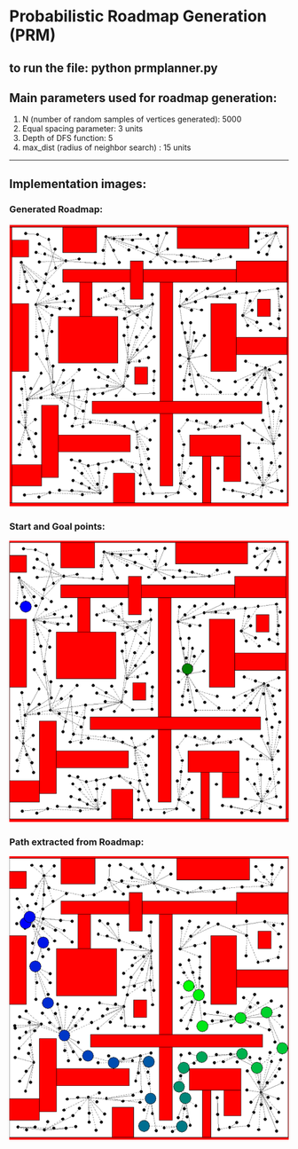 # Probabilistic Roadmap Generation (PRM)

to run the file: python prmplanner.py
----------------------------------------------------------------------------------------------------------------------------------------
Main parameters used for roadmap generation:
------------------------------------------------------------------------------------------------------------------------------------------------------------------------------------------------------------------------------------------------------------------
1. N (number of random samples of vertices generated): 5000
2. Equal spacing parameter: 3 units
3. Depth of DFS function: 5
4. max_dist (radius of neighbor search) : 15 units
--------------------------------------------------------------------------------------------------------------------------------------------------------------------------------

## Implementation images:

### Generated Roadmap:

![](images/Generated_Roadmap.png)

### Start and Goal points:

![](images/Start_goal.png)

### Path extracted from Roadmap:

![](images/Path.png)

